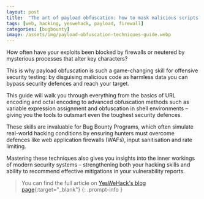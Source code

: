 ```yaml
---
layout: post
title:  "The art of payload obfuscation: how to mask malicious scripts and bypass defence mechanisms"
tags: [web, hacking, yeswehack, payload, firewall]
categories: [bugbounty]
image: /assets/img/payload-obfuscation-techniques-guide.webp
---
```


How often have your exploits been blocked by firewalls or neutered by mysterious processes that alter key characters?

This is why payload obfuscation is such a game-changing skill for offensive security testing: by disguising malicious code as harmless data you can bypass security defences and reach your target.

This guide will walk you through everything from the basics of URL encoding and octal encoding to advanced obfuscation methods such as variable expression assignment and obfuscation in shell environments – giving you the tools to outsmart even the toughest security defences.

These skills are invaluable for Bug Bounty Programs, which often simulate real-world hacking conditions by ensuring hunters must overcome defences like web application firewalls (WAFs), input sanitisation and rate limiting.

Mastering these techniques also gives you insights into the inner workings of modern security systems – strengthening both your hacking skills and ability to recommend effective mitigations in your vulnerability reports.

> You can find the full article on [YesWeHack's blog page](https://www.yeswehack.com/learn-bug-bounty/payload-obfuscation-techniques-guide){:target="_blank"}
{: .prompt-info }